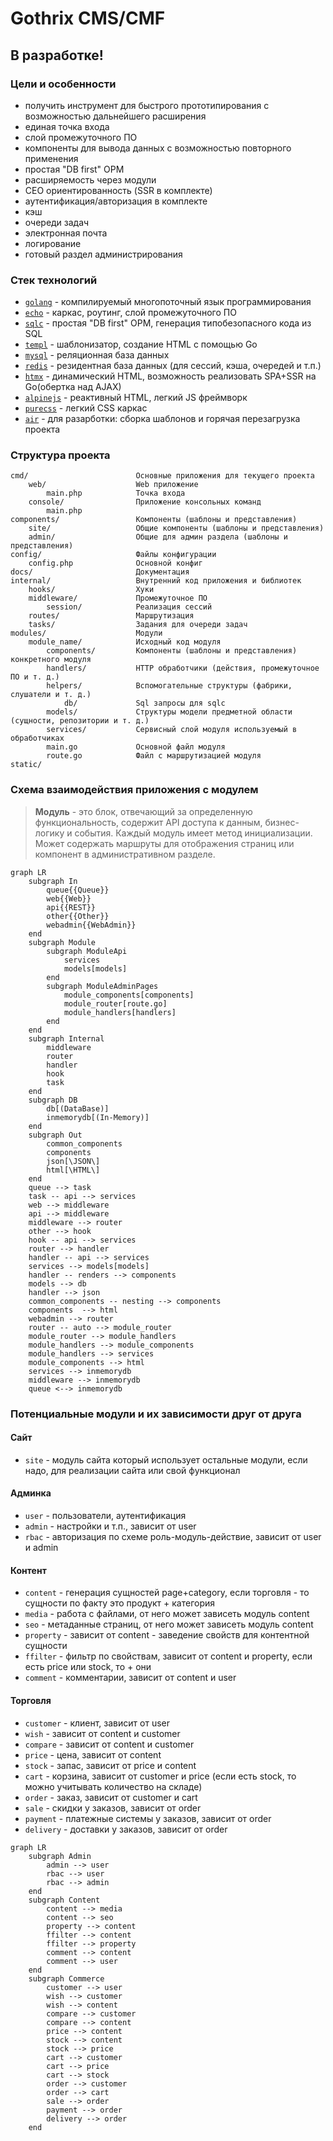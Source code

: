 # Gothrix CMS/CMF

## В разработке!

### Цели и особенности
- получить инструмент для быстрого прототипирования с возможностью дальнейшего расширения
- единая точка входа
- слой промежуточного ПО
- компоненты для вывода данных с возможностью повторного применения
- простая "DB first" ОРМ
- расширяемость через модули
- СЕО ориентированность (SSR в комплекте)
- аутентификация/авторизация в комплекте
- кэш
- очереди задач
- электронная почта
- логирование
- готовый раздел администрирования

### Стек технологий
- [`golang`](https://go.dev/) - компилируемый многопоточный язык программирования
- [`echo`](https://echo.labstack.com/) - каркас, роутинг, слой промежуточного ПО
- [`sqlc`](https://sqlc.dev/) - простая "DB first" ОРМ, генерация типобезопасного кода из SQL
- [`templ`](https://templ.guide/) - шаблонизатор, создание HTML с помощью Go
- [`mysql`](https://www.mysql.com/) - реляционная база данных
- [`redis`](https://redis.io/) - резидентная база данных (для сессий, кэша, очередей и т.п.)
- [`htmx`](https://htmx.org/) - динамический HTML, возможность реализовать SPA+SSR на Go(обертка над AJAX)
- [`alpinejs`](https://alpinejs.dev/) - реактивный HTML, легкий JS фреймворк
- [`purecss`](https://purecss.io/) - легкий CSS каркас
- [`air`](docs/air.md) - для разарботки: сборка шаблонов и горячая перезагрузка проекта


### Структура проекта

```
cmd/                        Основные приложения для текущего проекта
    web/                    Web приложение
        main.php            Точка входа
    console/                Приложение консольных команд
        main.php      
components/                 Компоненты (шаблоны и представления)
    site/                   Общие компоненты (шаблоны и представления)
    admin/                  Общие для админ раздела (шаблоны и представления)
config/                     Файлы конфигурации
    config.php              Основной конфиг
docs/                       Документация
internal/                   Внутренний код приложения и библиотек
    hooks/                  Хуки  
    middleware/             Промежуточное ПО
        session/            Реализация сессий
    routes/                 Маршрутизация
    tasks/                  Задания для очереди задач 
modules/                    Модули
    module_name/            Исходный код модуля
        components/         Компоненты (шаблоны и представления) конкретного модуля    
        handlers/           HTTP обработчики (действия, промежуточное ПО и т. д.)
        helpers/            Вспомогательные структуры (фабрики, слушатели и т. д.)
            db/             Sql запросы для sqlc
        models/             Структуры модели предметной области (сущности, репозитории и т. д.)
        services/           Сервисный слой модуля используемый в обработчиках
        main.go             Основной файл модуля
        route.go            Файл с маршрутизацией модуля
static/                  

```
### Схема взаимодействия приложения с модулем
> **Модуль** - это блок, отвечающий за определенную функциональность, содержит API доступа к данным, бизнес-логику и события. Каждый модуль имеет метод инициализации. Может содержать маршруты для отображения страниц или компонент в административном разделе.
```mermaid
graph LR
    subgraph In
        queue{{Queue}}
        web{{Web}}
        api{{REST}}
        other{{Other}}
        webadmin{{WebAdmin}}
    end
    subgraph Module
        subgraph ModuleApi
            services
            models[models]
        end
        subgraph ModuleAdminPages
            module_components[components]
            module_router[route.go]
            module_handlers[handlers]
        end
    end
    subgraph Internal
        middleware
        router
        handler
        hook
        task
    end
    subgraph DB
        db[(DataBase)]
        inmemorydb[(In-Memory)]
    end
    subgraph Out
        common_components
        components
        json[\JSON\]
        html[\HTML\]
    end
    queue --> task
    task -- api --> services
    web --> middleware
    api --> middleware
    middleware --> router
    other --> hook
    hook -- api --> services
    router --> handler
    handler -- api --> services
    services --> models[models]
    handler -- renders --> components
    models --> db
    handler --> json
    common_components -- nesting --> components
    components  --> html
    webadmin --> router
    router -- auto --> module_router
    module_router --> module_handlers
    module_handlers --> module_components
    module_handlers --> services
    module_components --> html
    services --> inmemorydb
    middleware --> inmemorydb
    queue <--> inmemorydb
```

### Потенциальные модули и их зависимости друг от друга
#### Сайт
-   `site` - модуль сайта который использует остальные модули, если надо, для реализации сайта или свой функционал

#### Админка
-   `user` - пользователи, аутентификация
-   `admin` - настройки и т.п., зависит от user
-   `rbac` - авторизация по схеме роль-модуль-действие, зависит от user и admin


#### Контент
-   `content` - генерация сущностей page+category, если торговля - то сущности по факту это продукт + категория
-   `media` - работа с файлами, от него может зависеть модуль content
-   `seo` - метаданные страниц, от него может зависеть модуль content
-   `property` - зависит от content - заведение свойств для контентной сущности
-   `ffilter` - фильтр по свойствам, зависит от content и property, если есть price или stock, то + они
-   `comment` - комментарии, зависит от content и user


#### Торговля

-   `customer` - клиент, зависит от user
-   `wish` - зависит от content и customer
-   `compare` - зависит от content и customer
-   `price` - цена, зависит от content
-   `stock` - запас, зависит от price и content
-   `сart` - корзина, зависит от customer и price (если есть stock, то можно учитывать количество на складе)
-   `order` - заказ, зависит от customer и сart
-   `sale` - скидки у заказов, зависит от order
-   `payment` - платежные системы у заказов, зависит от order
-   `delivery` - доставки у заказов, зависит от order

```mermaid
graph LR
    subgraph Admin
        admin --> user
        rbac --> user
        rbac --> admin
    end
    subgraph Content
        content --> media
        content --> seo
        property --> content
        ffilter --> content
        ffilter --> property
        comment --> content
        comment --> user
    end
    subgraph Сommerce
        customer --> user
        wish --> customer
        wish --> content
        compare --> customer
        compare --> content
        price --> content
        stock --> content
        stock --> price
        сart --> customer
        сart --> price
        сart --> stock
        order --> customer
        order --> сart
        sale --> order
        payment --> order
        delivery --> order
    end
```
